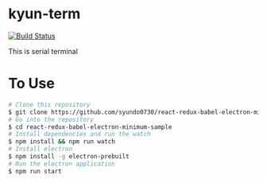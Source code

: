 # kyun-term
[![Build Status](https://travis-ci.org/syundo0730/kyun-term.svg?branch=master)](https://travis-ci.org/syundo0730/kyun-term)

This is serial terminal

# To Use
```bash
# Clone this repository
$ git clone https://github.com/syundo0730/react-redux-babel-electron-minimum-sample.git
# Go into the repository
$ cd react-redux-babel-electron-minimum-sample
# Install dependencies and run the watch
$ npm install && npm run watch
# Install electron
$ npm install -g electron-prebuilt
# Run the electron application
$ npm run start
```

